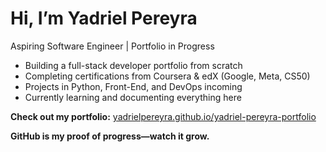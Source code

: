 # Hi, I’m Yadriel Pereyra

Aspiring Software Engineer | Portfolio in Progress

- Building a full-stack developer portfolio from scratch
- Completing certifications from Coursera & edX (Google, Meta, CS50)
- Projects in Python, Front-End, and DevOps incoming
- Currently learning and documenting everything here

**Check out my portfolio:** [yadrielpereyra.github.io/yadriel-pereyra-portfolio](https://yadrielpereyra.github.io/yadriel-pereyra-portfolio)

**GitHub is my proof of progress—watch it grow.**
